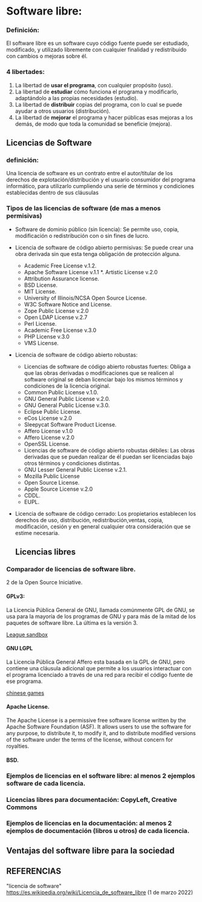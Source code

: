 # Software libre: 
   
### Definición:

El software libre es un software cuyo código fuente puede ser estudiado, modificado, y utilizado libremente con cualquier finalidad y redistribuido con cambios o mejoras sobre él.

### 4 libertades: 

1. 	La libertad de **usar el programa**, con cualquier propósito (uso).
2. 	La libertad de **estudiar** cómo funciona el programa y modificarlo, adaptándolo a las propias necesidades (estudio).
3. 	La libertad de **distribuir** copias del programa, con lo cual se puede ayudar a otros usuarios (distribución).
4. 	La libertad de **mejorar** el programa y hacer públicas esas mejoras a los demás, de modo que toda la comunidad se beneficie (mejora). 

## Licencias de Software
      
 ### definición:
 
 Una licencia de software es un contrato entre el autor/titular de los derechos de explotación/distribución y el usuario consumidor del programa informático, para utilizarlo cumpliendo una serie de términos y condiciones establecidas dentro de sus cláusulas
        
 ### Tipos de las licencias de software (de mas a menos permisivas)
 
* Software de dominio público (sin licencia): Se permite uso, copia, modificación o redistribución con o sin fines de lucro. 

* Licencia de software de código abierto permisivas: Se puede crear una obra derivada sin que esta tenga obligación de protección alguna.
 
 
    * Academic Free License v.1.2.
    * Apache Software License v.1.1
    *. Artistic License v.2.0
    * Attribution Assurance license.
    * BSD License.
    * MIT License.
    * University of Illinois/NCSA Open Source License.
    * W3C Software Notice and License.
    * Zope Public License v.2.0
    * Open LDAP License v.2.7
    * Perl License.
    * Academic Free License v.3.0
    * PHP License v.3.0
    * VMS License.
    
* Licencia de software de código abierto robustas:

   - Licencias de software de código abierto robustas fuertes: Obliga a que las obras derivadas o modificaciones que se realicen al software original se deban licenciar bajo los mismos términos y condiciones de la licencia original. 
    
    
    * Common Public License v.1.0.
    * GNU General Public License v.2.0.
    * GNU General Public License v.3.0.
    * Eclipse Public License.
    * eCos License v.2.0
    * Sleepycat Software Product License.
    * Affero License v.1.0
    * Affero License v.2.0
    * OpenSSL License.
     
     
   - Licencias de software de código abierto robustas débiles: Las obras derivadas que se puedan realizar de él puedan ser licenciadas bajo otros términos y condiciones distintas.
    
    
    * GNU Lesser General Public License v.2.1.
    * Mozilla Public License
    * Open Source License.
    * Apple Source License v.2.0
    * CDDL.
    * EUPL.
     
* Licencia de software de código cerrado: Los propietarios establecen los derechos de uso, distribución, redistribución,ventas, copia, modificación, cesión y en general cualquier otra consideración que se estime necesaria. 
 
  ## Licencias libres
       
### Comparador de licencias de software libre.

2 de la Open Source Iniciative.

#### GPLv3: 

La Licencia Pública General de GNU, llamada comúnmente GPL de GNU, se usa para la mayoría de los programas de GNU y para más de la mitad de los paquetes de software libre. La última es la versión 3. 

[League sandbox](https://github.com/LeagueSandbox/GameServer.git)

#### GNU LGPL

La Licencia Pública General Affero esta basada en la GPL de GNU, pero contiene una cláusula adicional que permite a los usuarios interactuar con el programa licenciado a través de una red para recibir el código fuente de ese programa.

[chinese games](https://github.com/rwv/chinese-dos-games.git)

#### Apache License.

The Apache License is a permissive free software license written by the Apache Software Foundation (ASF). It allows users to use the software for any purpose, to distribute it, to modify it, and to distribute modified versions of the software under the terms of the license, without concern for royalties.



#### BSD.

### Ejemplos de licencias en el software libre: al menos 2 ejemplos software de cada licencia.
###  Licencias libres para documentación: CopyLeft, Creative Commons
### Ejemplos de licencias en la documentación: al menos 2 ejemplos de documentación (libros u otros) de cada licencia.
## Ventajas del software libre para la sociedad

## REFERENCIAS

"licencia de software" https://es.wikipedia.org/wiki/Licencia_de_software_libre (1 de marzo 2022)

